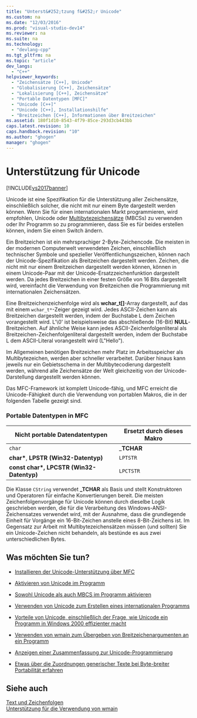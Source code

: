 ```yaml
---
title: "Unterst&#252;tzung f&#252;r Unicode"
ms.custom: na
ms.date: "12/03/2016"
ms.prod: "visual-studio-dev14"
ms.reviewer: na
ms.suite: na
ms.technology: 
  - "devlang-cpp"
ms.tgt_pltfrm: na
ms.topic: "article"
dev_langs: 
  - "C++"
helpviewer_keywords: 
  - "Zeichensätze [C++], Unicode"
  - "Globalisierung [C++], Zeichensätze"
  - "Lokalisierung [C++], Zeichensätze"
  - "Portable Datentypen [MFC]"
  - "Unicode [C++]"
  - "Unicode [C++], Installationshilfe"
  - "Breitzeichen [C++], Informationen über Breitzeichen"
ms.assetid: 180f1d10-8543-4f79-85ce-293d3cb443bb
caps.latest.revision: 10
caps.handback.revision: "10"
ms.author: "ghogen"
manager: "ghogen"
---
```

# Unterst&#252;tzung f&#252;r Unicode
[!INCLUDE[vs2017banner](../assembler/inline/includes/vs2017banner.md)]

Unicode ist eine Spezifikation für die Unterstützung aller Zeichensätze, einschließlich solcher, die nicht mit nur einem Byte dargestellt werden können.  Wenn Sie für einen internationalen Markt programmieren, wird empfohlen, Unicode oder [Multibytezeichensätze](../text/support-for-multibyte-character-sets-mbcss.md) \(MBCSs\) zu verwenden oder Ihr Programm so zu programmieren, dass Sie es für beides erstellen können, indem Sie einen Switch ändern.  
  
 Ein Breitzeichen ist ein mehrsprachiger 2\-Byte\-Zeichencode.  Die meisten in der modernen Computerwelt verwendeten Zeichen, einschließlich technischer Symbole und spezieller Veröffentlichungszeichen, können nach der Unicode\-Spezifikation als Breitzeichen dargestellt werden.  Zeichen, die nicht mit nur einem Breitzeichen dargestellt werden können, können in einem Unicode\-Paar mit der Unicode\-Ersatzzeichenfunktion dargestellt werden.  Da jedes Breitzeichen in einer festen Größe von 16 Bits dargestellt wird, vereinfacht die Verwendung von Breitzeichen die Programmierung mit internationalen Zeichensätzen.  
  
 Eine Breitzeichenzeichenfolge wird als **wchar\_t\[\]**\-Array dargestellt, auf das mit einem `wchar_t*`\-Zeiger gezeigt wird.  Jedes ASCII\-Zeichen kann als Breitzeichen dargestellt werden, indem der Buchstabe L dem Zeichen vorangestellt wird.  L'\\0' ist beispielsweise das abschließende \(16\-Bit\) **NULL**\-Breitzeichen.  Auf ähnliche Weise kann jedes ASCII\-Zeichenfolgenliteral als Breitzeichen\-Zeichenfolgenliteral dargestellt werden, indem der Buchstabe L dem ASCII\-Literal vorangestellt wird \(L"Hello"\).  
  
 Im Allgemeinen benötigen Breitzeichen mehr Platz im Arbeitsspeicher als Multibytezeichen, werden aber schneller verarbeitet.  Darüber hinaus kann jeweils nur ein Gebietsschema in der Multibytecodierung dargestellt werden, während alle Zeichensätze der Welt gleichzeitig von der Unicode\-Darstellung dargestellt werden können.  
  
 Das MFC\-Framework ist komplett Unicode\-fähig, und MFC erreicht die Unicode\-Fähigkeit durch die Verwendung von portablen Makros, die in der folgenden Tabelle gezeigt sind.  
  
### Portable Datentypen in MFC  
  
|Nicht portable Datendatentypen|Ersetzt durch dieses Makro|  
|------------------------------------|--------------------------------|  
|`char`|\_**TCHAR**|  
|**char\***, **LPSTR \(Win32\-Datentyp\)**|`LPTSTR`|  
|**const char\*, LPCSTR \(Win32\-Datentyp\)**|`LPCTSTR`|  
  
 Die Klasse `CString` verwendet **\_TCHAR** als Basis und stellt Konstruktoren und Operatoren für einfache Konvertierungen bereit.  Die meisten Zeichenfolgenvorgänge für Unicode können durch dieselbe Logik geschrieben werden, die für die Verarbeitung des Windows\-ANSI\-Zeichensatzes verwendet wird, mit der Ausnahme, dass die grundlegende Einheit für Vorgänge ein 16\-Bit\-Zeichen anstelle eines 8\-Bit\-Zeichens ist.  Im Gegensatz zur Arbeit mit Multibytezeichensätzen müssen \(und sollten\) Sie ein Unicode\-Zeichen nicht behandeln, als bestünde es aus zwei unterschiedlichen Bytes.  
  
## Was möchten Sie tun?  
  
-   [Installieren der Unicode\-Unterstützung über MFC](../mfc/unicode-in-mfc.md)  
  
-   [Aktivieren von Unicode im Programm](../text/international-enabling.md)  
  
-   [Sowohl Unicode als auch MBCS im Programm aktivieren](../text/internationalization-strategies.md)  
  
-   [Verwenden von Unicode zum Erstellen eines internationalen Programms](../text/unicode-programming-summary.md)  
  
-   [Vorteile von Unicode, einschließlich der Frage, wie Unicode ein Programm in Windows 2000 effizienter macht](../text/benefits-of-character-set-portability.md)  
  
-   [Verwenden von wmain zum Übergeben von Breitzeichenargumenten an ein Programm](../text/support-for-using-wmain.md)  
  
-   [Anzeigen einer Zusammenfassung zur Unicode\-Programmierung](../text/unicode-programming-summary.md)  
  
-   [Etwas über die Zuordnungen generischer Texte bei Byte\-breiter Portabilität erfahren](../text/generic-text-mappings-in-tchar-h.md)  
  
## Siehe auch  
 [Text und Zeichenfolgen](../text/text-and-strings-in-visual-cpp.md)   
 [Unterstützung für die Verwendung von wmain](../text/support-for-using-wmain.md)